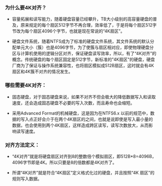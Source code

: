 ### 为什么要4K对齐？

- 容量拓展和读写能力，随着硬盘容量已经攀升，TB大小级别的高容量硬盘的普及，原来规定的每个扇区512字节不再合理，效率低了，于是将每个扇区512字节改为每个扇区4096个字节，也就是现在常说的“4K扇区”。

- 硬盘文件系统，随着NTFS成为了标准的硬盘文件系统，其文件系统的默认分配单元大小（簇）也是4096字节，为了使簇与扇区相对应，即使物理硬盘分区与计算机使用的逻辑分区对齐，保证硬盘读写效率，所以，有了“4K对齐”的概念。传统硬盘的每个扇区固定是512字节，新标准的"4K扇区"的硬盘，硬盘厂商为了保证与操作系统兼容性，也将扇区模拟成512B扇区，这时就会有4K扇区和4K簇不对齐的情况发生。

### 哪些需要4K对齐：

- 固态硬盘，对于固态硬盘来说，如果不对齐不但会极大的降低数据写入和读取速度，还会造成固态硬盘不必要的写入次数，而且寿命也会缩短。

- 采用Advanced Format的机械硬盘，这是因为在NTFS6.x 以前的规范中，数据的写入点正好会介于在两个4K扇区的之间，也就是说即使是写入最小量的数据，也会使用到两个4K扇区，这样造成跨区读写，读写次数放大，从而影响读写速度。

### 对齐方法定义：

- “4K对齐”就是将硬盘扇区对齐到8的整数倍个模拟扇区，即512B*8=4096B，4096字节即是4K。所以只要是8的倍数都是4K对齐了。

- 所谓“4K对齐”就是符合“4K扇区”定义格式化过的硬盘，并且按照“4K 扇区”的规则写入数据。
